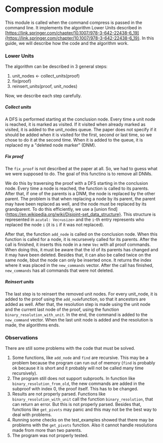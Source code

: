 # Compression module

This module is called when the command compress is passed in the command line. It implements the algorithm Lower Units described in [https://link.springer.com/chapter/10.1007/978-3-642-22438-6_19]{https://link.springer.com/chapter/10.1007/978-3-642-22438-6_19}. In this guide, we will describe how the code and the algorithm work.

### Lower Units

The algorithm can be described in 3 general steps:

1. unit_nodes <- collect_units(proof)
1. fix(proof)
1. reinsert_units(proof, unit_nodes)

Now, we describe each step carefully.

##### Collect units
A DFS is performed starting at the conclusion node. Every time a unit node is reached, it is marked as visited. If it visited when already marked as visited, it is added to the unit_nodes queue. The paper does not specify if it should be added when it is visited for the first, second or last time, so we chose to do it at the second time. When it is added to the queue, it is replaced my a "deleted node marker" (DNM). 

##### Fix proof
The `fix_proof` is not described at the paper at all. So, we had to guess what we were supposed to do. The goal of this functino is to remove all DNMs. 

We do this by traversing the proof with a DFS starting in the conclusion node. Every time a node is reached, the function is called to its parents. After that, if one of the parents is a DNM, the node is replaced by the other parent. The problem is that when replacing a node by its parent, the parent may have been replaced as well, and the node must be replaced by its grandparent. To do this efficiently, we use a [union find]{https://en.wikipedia.org/wiki/Disjoint-set_data_structure}. This structure is represented in `acutal: Vec<usize>` and the `i`-th entry represents who replaced the node `i` (it is `i` if it was not replaced).

After that, the function `add_node` is called on the conclusion node. When this function is called for a node, it is recursevely called for its parents. After the call is finished, it inserts this node in a new `Vec` with all proof commands. When doing this, it must be aware that the id of its parents has changed and it may have been deleted. Besides that, it can also be called twice on the same node, bbut the node can only be inserted once. It returns the index where it was placed in the `new_commands` vector. After the call has finished, `new_commands` has all commands that were not deleted.

##### Reinsert units
The last step is to reinsert the removed unit nodes. For every unit_node, it is added to the proof using the `add_node`function, so that it ancestors are added as well. After that, the resolution step is made using the unit node and the current last node of the proof, using the function `binary_resolution_with_unit`. In the end, the command is added to the `new_command` vector. When the last unit node is added and the resolution is made, the algorithms ends.


### Observations
There are still some problems with the code that must be solved.
1. Some functions, like `add_node` and `find` are recursive. This may be a problem because the program can run out of memory (`find` is probably ok because it is short and it probably will not be called many time recursively).
1. The program still does not support subproofs. In function like `binary_resolution_from_old`, the new commands are added in the subproof with index 0, the proof itself. This has to be changed.
1. Results are not properly parsed. Functions like `binary_resolution_with_unit` call the function `binary_resolution`, that can return an error. But this is not properly parsed. Besides that, functions like `get_pivots` may panic and this may not be the best way to deal with problems.
1. Running some checks on the test_examples showed that there may be problems with the `get_pivots` function. Also it cannot handle resolutions made from more than two parents. 
1. The program was not properly tested. 